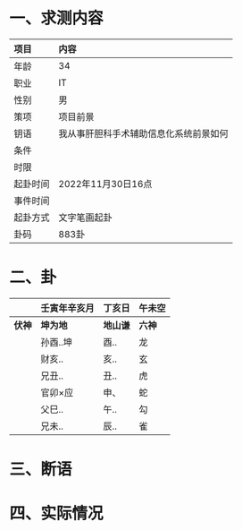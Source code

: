 # 一、求测内容
|项目|内容|
|:-|:-|
|年龄|34|
|职业|IT|
|性别|男|
|策项|项目前景|
|钥语|我从事肝胆科手术辅助信息化系统前景如何|
|条件||
|时限||
|起卦时间|2022年11月30日16点|
|事件时间||
|起卦方式|文字笔画起卦|
|卦码|883卦|

# 二、卦
||壬寅年辛亥月|丁亥日|午未空|
|:-|:-|:-|:-|
|**伏神**|**坤为地**|**地山谦**|**六神**|
||孙酉..坤|酉..|龙|
||财亥..|亥..|玄|
||兄丑..|丑..|虎|
||官卯×应|申、|蛇|
||父巳..|午..|勾|
||兄未..|辰..|雀|


# 三、断语

# 四、实际情况